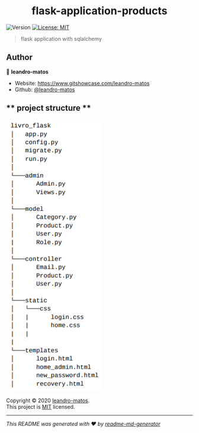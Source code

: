 <h1 align="center">flask-application-products</h1>
<p>
  <img alt="Version" src="https://img.shields.io/badge/version-1.0-blue.svg?cacheSeconds=2592000" />
  <a href="MIT" target="_blank">
    <img alt="License: MIT" src="https://img.shields.io/badge/License-MIT-yellow.svg" />
  </a>
</p>

> flask application with sqlalchemy

## Author

👤 **leandro-matos**

* Website: https://www.gitshowcase.com/leandro-matos
* Github: [@leandro-matos](https://github.com/leandro-matos)

## ** project structure **

![](templates/structure.png)

Copyright © 2020 [leandro-matos](https://github.com/leandro-matos).<br />
This project is [MIT](MIT) licensed.

***
_This README was generated with ❤️ by [readme-md-generator](https://github.com/kefranabg/readme-md-generator)_